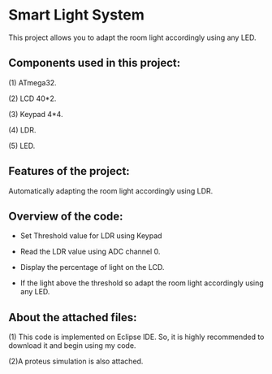 # Smart Light System

This project allows you to adapt the room light accordingly using any LED.


## Components used in this project:

(1) ATmega32.

(2) LCD 40*2.

(3) Keypad 4*4.

(4) LDR.

(5) LED.


## Features of the project:

Automatically adapting the room light accordingly using LDR.


## Overview of the code:

- Set Threshold value for LDR using Keypad

- Read the LDR value using ADC channel 0.

- Display the percentage of light on the LCD.

- If the light above the threshold so adapt the room light accordingly using any LED.



## About the attached files:

(1) This code is implemented on Eclipse IDE. So, it is highly recommended to download it and begin using my code.

(2)A proteus simulation is also attached.


